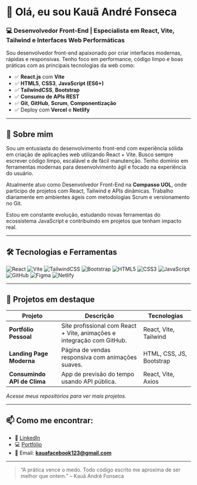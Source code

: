 # 👋 Olá, eu sou Kauã André Fonseca

### 💻 Desenvolvedor Front-End | Especialista em React, Vite, Tailwind e Interfaces Web Performáticas

Sou desenvolvedor front-end apaixonado por criar interfaces modernas, rápidas e responsivas. Tenho foco em performance, código limpo e boas práticas com as principais tecnologias da web como:

- ✅ **React.js** com **Vite**
- ✅ **HTML5**, **CSS3**, **JavaScript (ES6+)**
- ✅ **TailwindCSS**, **Bootstrap**
- ✅ **Consumo de APIs REST**
- ✅ **Git**, **GitHub**, **Scrum**, **Componentização**
- ✅ Deploy com **Vercel** e **Netlify**

---

## 🚀 Sobre mim

Sou um entusiasta do desenvolvimento front-end com experiência sólida em criação de aplicações web utilizando React + Vite. Busco sempre escrever código limpo, escalável e de fácil manutenção. Tenho domínio em ferramentas modernas para desenvolvimento ágil e focado na experiência do usuário.

Atualmente atuo como Desenvolvedor Front-End na **Compasso UOL**, onde participo de projetos com React, Tailwind e APIs dinâmicas. Trabalho diariamente em ambientes ágeis com metodologias Scrum e versionamento no Git.

Estou em constante evolução, estudando novas ferramentas do ecossistema JavaScript e contribuindo em projetos que tenham impacto real.

---

## 🛠 Tecnologias e Ferramentas

![React](https://img.shields.io/badge/React-20232A?style=flat&logo=react&logoColor=61DAFB)
![Vite](https://img.shields.io/badge/Vite-646CFF?style=flat&logo=vite&logoColor=white)
![TailwindCSS](https://img.shields.io/badge/TailwindCSS-38B2AC?style=flat&logo=tailwind-css&logoColor=white)
![Bootstrap](https://img.shields.io/badge/Bootstrap-563D7C?style=flat&logo=bootstrap&logoColor=white)
![HTML5](https://img.shields.io/badge/HTML5-E34F26?style=flat&logo=html5&logoColor=white)
![CSS3](https://img.shields.io/badge/CSS3-1572B6?style=flat&logo=css3&logoColor=white)
![JavaScript](https://img.shields.io/badge/JavaScript-F7DF1E?style=flat&logo=javascript&logoColor=black)
![GitHub](https://img.shields.io/badge/GitHub-181717?style=flat&logo=github&logoColor=white)
![Figma](https://img.shields.io/badge/Figma-F24E1E?style=flat&logo=figma&logoColor=white)
![Netlify](https://img.shields.io/badge/Netlify-00C7B7?style=flat&logo=netlify&logoColor=white)

---

## 📌 Projetos em destaque

| Projeto | Descrição | Tecnologias |
|--------|-----------|--------------|
| **Portfólio Pessoal** | Site profissional com React + Vite, animações e integração com GitHub. | React, Vite, Tailwind |
| **Landing Page Moderna** | Página de vendas responsiva com animações suaves. | HTML, CSS, JS, Bootstrap |
| **Consumindo API de Clima** | App de previsão do tempo usando API pública. | React, Vite, Axios |

*Acesse meus repositórios para ver mais projetos.*

---

## 📫 Como me encontrar:

- 💼 [LinkedIn](https://www.linkedin.com/in/kaua-nome-do-perfil/) 
- 💻 [Portfólio](https://seudominio.com) 
- 📧 Email: **kauafacebook123@gmail.com**

---

> “A prática vence o medo. Todo código escrito me aproxima de ser melhor que ontem.” – Kauã André Fonseca

